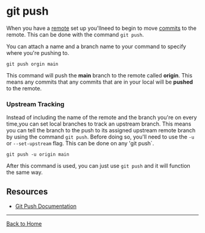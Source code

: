 # git push
When you have a [remote](./Remote.md ) set up you'llneed to begin to move [commits](.Commit.md) to the remote.
This can be done with the command `git push`.

You can attach a name and a branch name to your command to specify where you're pushing to.

```
git push orgin main
```
This command will push the **main** branch to the remote called **origin**.
This means any commits that any commits that are in your local will be **pushed** to the remote.


### Upstream Tracking

Instead of including the name of the remote and the branch you're on every time,you can set local branches to track an upstream branch.
This means you can tell the branch to the push to its assigned upstream remote branch by using the command `git push`.
 Before doing so, you'll need to use the `-u` or `--set-upstream` flag. This can be done on any 'git push`.

 ```
git push -u origin main
 ```

 After this command is used, you can just use `git push` and it will function the same way.

 ## Resources
 - [Git Push Documentation](https://git-scm.com/docs/git-push)


---

[Back to Home](../README.md)
